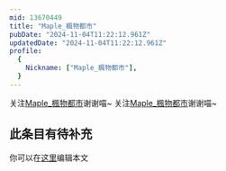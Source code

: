 ```yaml
---
mid: 13670449
title: "Maple_楓物都市"
pubDate: "2024-11-04T11:22:12.961Z"
updatedDate: "2024-11-04T11:22:12.961Z"
profile:
  {
    Nickname: ["Maple_楓物都市"],
  }
---
```


关注[Maple_楓物都市](https://space.bilibili.com/13670449)谢谢喵~ 关注[Maple_楓物都市](https://space.bilibili.com/13670449)谢谢喵~

## 此条目有待补充
你可以在[这里](https://github.com/Yuhanawa/VTuber.ICU-Content/edit/master/v/Maple_楓物都市/index.md)编辑本文
